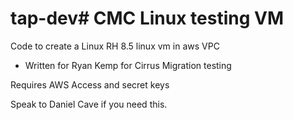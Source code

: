 # tap-dev# CMC Linux testing VM

Code to create a Linux RH 8.5 linux vm in aws VPC 
- Written for Ryan Kemp for Cirrus Migration testing

Requires AWS Access and secret keys

Speak to Daniel Cave if you need this.
